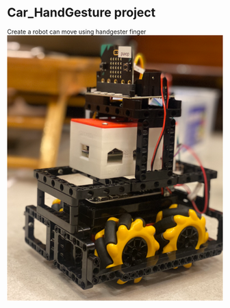 # Car_HandGesture project

Create a robot can move using handgester finger
<a href="https://github.com/Tr6r/Car_HandGesture/blob/main/Image/robot.png"> </a>
<img src="https://github.com/Tr6r/Car_HandGesture/blob/main/Image/robot.png" style=""/>
